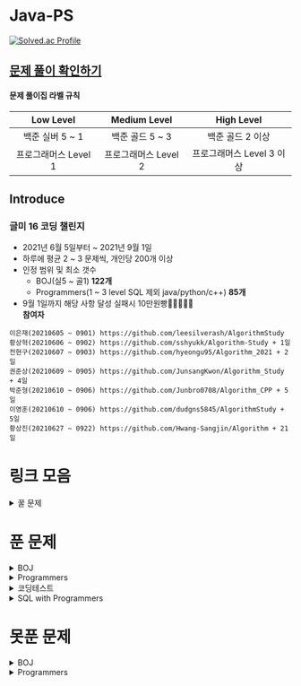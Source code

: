 # Java-PS

[![Solved.ac Profile](http://mazassumnida.wtf/api/v2/generate_badge?boj=dudqja8847)](https://solved.ac/dudqja8847/)

## [문제 풀이 확인하기](https://github.com/Sinlicon-Valley/Algorithm2021/issues)

#### 문제 풀이집 라벨 규칙

|   Low Level    |  Medium Level  |    High Level     |
|:--------------:|:--------------:|:-----------------:|
|  백준 실버 5 ~ 1   |  백준 골드 5 ~ 3   |    백준 골드 2 이상     |
| 프로그래머스 Level 1 | 프로그래머스 Level 2 | 프로그래머스 Level 3 이상 |

## Introduce

### 글미 16 코딩 챌린지

- 2021년 6월 5일부터 ~ 2021년 9월 1일
- 하루에 평균 2 ~ 3 문제씩, 개인당 200개 이상
- 인정 범위 및 최소 갯수
    - BOJ(실5 ~ 골1) **122개**
    - Programmers(1 ~ 3 level SQL 제외 java/python/c++) **85개**
- 9월 1일까지 해당 사항 달성 실패시 10만원빵🤲🤲🤲🤲🤲  
  **참여자**

```이영범(20210605 ~ 0901) https://github.com/Sinlicon-Valley/Algorithm2021  
이은재(20210605 ~ 0901) https://github.com/leesilverash/AlgorithmStudy  
황상혁(20210606 ~ 0902) https://github.com/sshyukk/Algorithm-Study + 1일  
전현구(20210607 ~ 0903) https://github.com/hyeongu95/Algorithm_2021 + 2일  
권준상(20210609 ~ 0905) https://github.com/JunsangKwon/Algorithm_Study + 4일  
박준형(20210610 ~ 0906) https://github.com/Junbro0708/Algorithm_CPP + 5일  
이영훈(20210610 ~ 0906) https://github.com/dudgns5845/AlgorithmStudy + 5일  
황상진(20210627 ~ 0922) https://github.com/Hwang-Sangjin/Algorithm + 21일  
```

# 링크 모음

<details>
    <summary>꿀 문제</summary>
    문제추천 https://github.com/tony9402/baekjoon/blob/main/picked.md
</details>

# 푼 문제

<details>
    <summary>BOJ</summary>

|    문제     |       제목        |                   유형                    | 비고  |
|:---------:|:---------------:|:---------------------------------------:|:---:|
| BOJ 1003  |     피보나치 함수     |                   DP                    |  ⁉  |
| BOJ 1010  |      다리 놓기      |                   DP                    ||
| BOJ 1026  |       보물        |                 Sorting                 ||
| BOJ 1051  |     숫자 정사각형     |         Implement, Brute Force          ||
| BOJ 1094  |       막대기       |              Binary Search              ||
| BOJ 1158  |     요세푸스 문제     |                  Queue                  ||
| BOJ 1197  |    최소 스패닝 트리    |        MST, Kruskal, Union Find         ||
| BOJ 1292  |    쉽게 푸는 문제     |                Implement                ||
| BOJ 1300  |      K번째 수      |              Binary Search              ||
| BOJ 1302  |      베스트셀러      |             Hash Set & Map              ||
| BOJ 1343  |      폴리오미노      |                 Greedy                  ||
| BOJ 1389  | 케빈 베이컨의 6단계 법칙  |           Floyd Warshall, BFS           ||
| BOJ 1406  |       에디터       |                  Stack                  ||
| BOJ 1439  |       뒤집개       |                 Greedy                  ||
| BOJ 1461  |       도서관       |                 Greedy                  ||
| BOJ 1463  |       뒤집개       |                   DP                    | 💦  |
| BOJ 1475  |       방번호       |                Implement                ||
| BOJ 1504  |    특정한 최단 경로    |             Graph, Dijkstra             ||
| BOJ 1520  |      내리막길       |             Graph, DP, DFS              ||
| BOJ 1620  | 나는야 포켓몬 마스터 이다솜 |                 HashMap                 ||
| BOJ 1655  |    가운데를 말해요     |             Priority Queue              ||
| BOJ 1697  |      숨바꼭질       |                   BFS                   ||
| BOJ 1715  |     카드 정렬하기     |         Greedy, Priority Queue          ||
| BOJ 1744  |      수 묶기       |                 Greedy                  ||
| BOJ 1753  |      최단경로       |        Dijkstra, Priority Queue         ||
| BOJ 1759  |     암호 만들기      |        Combination, Backtracking        ||
| BOJ 1874  |      스택 수열      |                  Stack                  ||
| BOJ 1990  |     소수인팰린드롬     |           Math, Number Theory           ||
| BOJ 1904  |      01타일       |                   DP                    ||
| BOJ 1916  |    최소비용 구하기     |        Dijkstra, Priority Queue         ||
| BOJ 1920  |      수 찾기       |              Binary Search              ||
| BOJ 1926  |       그림        |                   BFS                   ||
| BOJ 1927  |      최소 힙       |             Priority Queue              ||
| BOJ 1931  |     회의실 배정      |                 Greedy                  ||
| BOJ 1946  |      신입사원       |                 Greedy                  ||
| BOJ 1966  |    프린터 Queue    |          Queue, Priority Queue          ||
| BOJ 1976  |      여행가자       |               Graph, BFS                ||
| BOJ 1987  |       알파벳       |                   DFS                   ||
| BOJ 1991  |      트리 순회      |                  Tree                   ||
| BOJ 2075  |     N번째 큰 수     |             Priority Queue              ||
| BOJ 2109  |      순회강연       |                 Greedy                  ||
| BOJ 2164  |      카드 2       |                  Queue                  ||
| BOJ 2174  |    로봇 시뮬레이션     |               Simulation                ||
| BOJ 2212  |       센서        |                 Greedy                  ||
| BOJ 2407  |       조합        |             Combination, DP             ||
| BOJ 2457  |     공주님의 정원     |                 Greedy                  | 💦  |
| BOJ 2493  |        탑        |                  Stack                  ||
| BOJ 2563  |       색종이       |                Implement                ||
| BOJ 2564  |       경비원       |                Implement                ||
| BOJ 2573  |       빙산        |          Graph, BFS, Implement          ||
| BOJ 2577  |     숫자의 개수      |                 String                  ||
| BOJ 2578  |       빙고        |                Implement                ||
| BOJ 2583  |     영역 구하기      |                   BFS                   ||
| BOJ 2609  |  최대공약수와 최소공배수   |           Math, Number Theory           ||
| BOJ 2644  |      촌수계산       |                   BFS                   ||
| BOJ 2696  |     중앙값 구하기     |             Priority Queue              ||
| BOJ 2776  |       암기왕       |             Hash Set & Map              ||
| BOJ 2799  |      블라인드       |                Implement                ||
| BOJ 2839  |      설탕배달       |                   DP                    ||
| BOJ 2847  |   게임을 만든 동준이    |                 Greedy                  ||
| BOJ 2947  |      나무조각       |               Simulation                ||
| BOJ 2960  |   에라토스테네스의 체    |                Implement                ||
| BOJ 3055  |       탈출        |                   BFS                   ||
| BOJ 3107  |      IPv6       |            Implement, String            ||
| BOJ 3190  |        뱀        |                Implement                ||
| BOJ 3197  |     백조의 호수      |               Graph, BFS                ||
| BOJ 3425  |       고스택       |            Implement, Stack             ||
| BOJ 4179  |       불!        |                   BFS                   ||
| BOJ 4358  |       생태학       |             Hash Set & Map              ||
| BOJ 4796  |       캠핑        |                 Greedy                  ||
| BOJ 4963  |      섬의 개수      |                   BFS                   ||
| BOJ 5397  |       키로거       |                  Stack                  ||
| BOJ 5430  |       AC        |                Implement                ||
| BOJ 5567  |       결혼식       |      Implement, Graph Search, BFS       ||
| BOJ 5972  |      택배 배송      | Graph Search, Dijkstra, Priority Queue  ||
| BOJ 6593  |      상범 빌딩      |               Graph, BFS                ||
| BOJ 6603  |       로또        |        Combination, Backtracking        ||
| BOJ 7576  |       토마토       |                   BFS                   ||
| BOJ 7562  |     나이트의 이동     |                   BFS                   ||
| BOJ 7785  |    회사에 있는 사람    |                 HashSet                 ||
| BOJ 8979  |       올림픽       |                Implement                ||
| BOJ 9184  |    신나는 함수 실행    |                   DP                    ||
| BOJ 9461  |     파도반 수열      |                   DP                    ||
| BOJ 9625  |      BABBA      |                   DP                    ||
| BOJ 9663  |     N-Queen     |              Backtracking               | 💦  |
| BOJ 9935  |     문자열 폭발      |              String, Stack              ||
| BOJ 10026 |      적록색약       |                   BFS                   ||
| BOJ 10157 |      자리배정       |                Implement                ||
| BOJ 10807 |      개수 세기      |                Implement                ||
| BOJ 10814 |   나이순 Sorting   |                 Sorting                 ||
| BOJ 10816 |     숫자 카드2      |                 HashMap                 ||
| BOJ 10828 |      Stack      |                  Stack                  ||
| BOJ 10845 |      Queue      |                  Queue                  ||
| BOJ 10972 |      다음 순열      |               Permutation               ||
| BOJ 10973 |      이전 순열      |               Permutation               ||
| BOJ 11000 |     강의실 배정      |         Priority Queue, Greedy          ||
| BOJ 11047 |      동전 0       |                 Greedy                  ||
| BOJ 11170 |      0의 개수      |               Brute Force               ||
| BOJ 11279 |      최대 힙       |             Priority Queue              ||
| BOJ 11286 |      절댓값 힙      |             Priority Queue              ||
| BOJ 11399 |       ATM       |                 Greedy                  ||
| BOJ 11403 |      경로 찾기      |             Floyd Warshall              ||
| BOJ 11404 |      플로이드       |             Floyd Warshall              ||
| BOJ 11501 |       주식        |                 Greedy                  ||
| BOJ 11559 |    PuyoPuyo     |    Implement, Simulation, BFS, Graph    ||
| BOJ 11650 |     좌표 정렬하기     |                 Sorting                 ||
| BOJ 11651 |    좌표 정렬하기2     |                 Sorting                 ||
| BOJ 11724 |    연결 요소의 개수    |                   BFS                   ||
| BOJ 11866 |    요세푸스 문제 0    |                  Queue                  ||
| BOJ 12757 |    전설의 JBNU     |      Binary Search, Hash Set & Map      ||
| BOJ 12904 |      A와 B       |        Implement, Greedy, String        ||
| BOJ 13164 |     행복 유치원      |                 Greedy                  ||
| BOJ 13305 |       주유소       |                 Greedy                  | 💦  |
| BOJ 13335 |       트럭        |          Implement, Simulation          ||
| BOJ 13414 |      수강신청       |             Hash Set & Map              ||
| BOJ 13549 |     숨바꼭질 3      |          BFS, Graph, Dijkstra           ||
| BOJ 13904 |       과제        |                 Greedy                  ||
| BOJ 14235 |    크리스마스 선물     |             Priority Queue              ||
| BOJ 14500 |      테트로미노      |         Brute Force, Implement          ||
| BOJ 14503 |     로봇 청소기      |          Implement, Simulation          ||
| BOJ 14719 |       빗물        |          Implement, Simulation          ||
| BOJ 14923 |      미로탈출       |               BFS, Graph                ||
| BOJ 14940 |     쉬운 최단거리     |               Graph, BFS                ||
| BOJ 15649 |     N과 M(1)     |              Backtracking               ||
| BOJ 15650 |     N과 M(2)     |              Backtracking               ||
| BOJ 15651 |     N과 M(3)     |              Backtracking               ||
| BOJ 15652 |     N과 M(4)     |              Backtracking               ||
| BOJ 15654 |     N과 M(5)     |              Backtracking               ||
| BOJ 15655 |     N과 M(6)     |              Backtracking               ||
| BOJ 15656 |     N과 M(7)     |              Backtracking               ||
| BOJ 15657 |     N과 M(8)     |              Backtracking               ||
| BOJ 15663 |     N과 M(9)     |              Backtracking               ||
| BOJ 15664 |    N과 M(10)     |              Backtracking               ||
| BOJ 15665 |    N과 M(11)     |              Backtracking               ||
| BOJ 15666 |    N과 M(12)     |              Backtracking               ||
| BOJ 15686 |      치킨 배달      |                Implement                | 👍  |
| BOJ 15903 |    카드 합체 놀이     |         Greedy, Priority Queue          ||
| BOJ 11652 |       카드        |               Brute Force               ||
| BOJ 16953 |     A -> B      |           Greedy, Graph, BFS            ||
| BOJ 17129 |  윌리암슨수액빨이딱따구리   |               Graph, BFS                ||
| BOJ 17219 |     비밀번호 찾기     |                 HashMap                 ||
| BOJ 17298 |       오큰수       |                  Stack                  | 💦  |
| BOJ 17478 |   재귀함수가 뭔가요?    |          Recursion, Implement           ||
| BOJ 17822 |     원판 돌리기      | BFS, Brute-Force, Implement, Simulation ||
| BOJ 18352 |  특정 거리의 도시 찾기   |              Dijkstra, BFS              ||
| BOJ 18405 |     경쟁적 점염      |          Implement, BFS, Graph          ||
| BOJ 19640 |     화장실의 규칙     |  Implement, Simulation, Priority Queue  ||

</details>

<details>
    <summary>Programmers</summary>

|     문제      |        제목         |           유형           |                비고                 |
|:-----------:|:-----------------:|:----------------------:|:---------------------------------:|
| Programmers |       기능 개발       |      Stack, Queue      ||
| Programmers |    다리를 지나는 트럭     |         Queue          ||
| Programmers |        프린터        |         Queue          ||
| Programmers |       주식가격        |      Stack, Queue      ||
| Programmers |       K번째 수       |        Sorting         ||
| Programmers |        포켓몬        |        HashSet         ||
| Programmers |    크레인 인형뽑기 게임    |    Stack, Implement    |        2019 카카오 개발자 겨울 인턴십        |
| Programmers |     신규 아이디 추천     |   String, Implement    |   2021 KAKAO BLIND RECRUITMENT    |
| Programmers |    완주하지 못한 선수     |        HashMap         ||
| Programmers |    가운데 글자 가져오기    |         String         ||
| Programmers |      키패드 누르기      |       Implement        |           2020 카카오 인턴십            |
| Programmers |       모의고사        | Brute Force, Implement ||
| Programmers | 로또의 최고 순위와 최저 순위  |       Implement        | 2021 Dev-Matching: 웹 백엔드 개발자(상반기) |
| Programmers |        내적         |       Implement        |           월간 코드 챌린지 시즌1           |
| Programmers |        실패율        |   Implement, Sorting   |   2019 KAKAO BLIND RECRUITMENT    |
| Programmers |       2016        |       Implement        ||
| Programmers |    두 개 뽑아서 더하기    |        HashSet         |           월간 코드 챌린지 시즌1           |
| Programmers |       비밀지도        |       Implement        |   2018 KAKAO BLIND RECRUITMENT    |
| Programmers |      진법 뒤집기       |       Implement        |          월간 코드 챌린지 시즌 1           |
| Programmers |      음양 더하기       |       Implement        |          월간 코드 챌린지 시즌 2           |
| Programmers |        예산         |         Greedy         |    Summer/Winter Coding(~2018)    |
| Programmers |        체육복        |         Greedy         ||
| Programmers |    약수의 개수와 덧셈     |       Implement        |          월간 코드 챌린지 시즌 2           |
| Programmers |     같은 숫자는 싫어     |       Implement        ||
| Programmers |       하샤드 수       |       Implement        ||
| Programmers |  나누어 떨어지는 숮자 배열   |       Implement        ||
| Programmers |    두 정수 사이의 합     |       Implement        ||
| Programmers |       오픈채팅방       |   HashMap, Implement   |   2019 KAKAO BLIND RECRUITMENT    |
| Programmers |       다트게임        |   String, Implement    |   2018 KAKAO BLIND RECRUITMENT    |
| Programmers |    서울에서 김서방 찾기    |       Implement        ||
| Programmers | String 내 p와 y의 개수 |       Implement        ||
| Programmers |   수박수박수박수박수박수?    |       Implement        ||
| Programmers |   문자열을 정수로 바꾸기    |       Implement        ||
| Programmers |    이상한 문자 만들기     |       Implement        ||
| Programmers |     직사각형 별찍기      |       Implement        ||
| Programmers |      콜라츠 추측       |       Implement        ||
| Programmers | x만큼 간격이 있는 n개의 숫자 |       Implement        ||
| Programmers |      짝수와 홀수       |       Implement        ||
| Programmers |      행렬의 덧셈       |       Implement        ||
| Programmers |      평균 구하기       |       Implement        ||
| Programmers |     정수 제곱근 판별     |       Implement        ||
| Programmers |       더 맵게        |     Priority Queue     ||
| Programmers |     게임 맵 최단거리     |          BFS           |          찾아라 프로그래밍 마에스터           |
| Programmers |        프린터        |    Queue, Implement    ||
| Programmers |    카카오프렌즈 컬러링북    |          BFS           |           2017 카카오코드 예선           |
| Programmers |      프렌즈4블록       | Implement, Brute Force |   2018 KAKAO BLIND RECRUITMENT    |
| Programmers |      올바른 괄호       |         Stack          ||
| Programmers |       땅따먹기        |           DP           ||
| Programmers |       타겟 넘버       |          DFS           ||
| Programmers |        카펫         | Brute Force, Implement ||
| Programmers |      가장 큰 수       |   Greedy, Implement    |
| Programmers |      전화번호 목록      |          Hash          ||
| Programmers |       네트워크        |       BFS, Graph       ||
| Programmers |     짝지어 제거하기      |         Stack          |             2017 팁스타운             |
| Programmers |      메뉴 리뉴얼       |  HashMap, Combination  |   2021 KAKAO BLIND RECRUITMENT    |
| Programmers |    124 나라의 숫자     |       Implement        ||
| Programmers | JadenCase 문자열 만들기 |       Implement        ||
| Programmers |      큰 수 만들기      |       Implement        ||
| Programmers |        배달         |     Dijkstra, BFS      |    Summer/Winter Coding(~2018)    |
| Programmers |      파일명 정렬       |   String, Implement    |   2018 KAKAO BLIND RECRUITMENT    |
| Programmers |   2개 이하로 다른 비트    |   String, Implement    |           월간 코드 챌린지 시즌2           |
| Programmers |    부족한 금액 계산하기    |       Implement        |            위클리 챌린지 1주차            |
| Programmers |      최솟값 만들기      |       Implement        ||
| Programmers |  정수 내림차순으로 배치하기   |       Implement        ||
| Programmers |     최댓값과 최솟값      |       Implement        ||
| Programmers |     N개의 최소공배수     |  Math, Number Theory   ||
| Programmers |   최대공약수와 최소공배수    |  Math, Number Theory   ||
| Programmers |       약수의 합       |  Math, Number Theory   ||
| Programmers |       소수 찾기       |  Math, Number Theory   ||
| Programmers |  문자열 내 마음대로 정렬하기  |       Implement        ||
| Programmers |    숫자 문자열과 영단어    |   Implement, String    ||
| Programmers |  문자열 내림차순으로 배치하기  |   Implement, String    ||
| Programmers |       시저암호        |       Implement        ||
| Programmers |       상호평가        |       Implement        |            위클리 챌린지 2주차            |
| Programmers |     직업군 추천하기      |       Implement        |            위클리 챌린지 4주차            |
| Programmers |      영어 끝말잇기      |     Hash Set & Map     |    Summer/Winter Coding(~2018)    |
| Programmers |       광고 삽입       |       Simulation       |   2021 KAKAO BLIND RECRUITMENT    |
| Programmers |       방문 길이       |       Simulation       |    Summer/Winter Coding(~2018)    |
| Programmers |      문자열 압축       |   String, Implement    |   2020 KAKAO BLIND RECRUITMENT    |
| Programmers |       입실 퇴실       |       Simulation       |            위클리 챌린지 7주차            |
| Programmers |       순위 검색       |      Bit Masking       |   2021 KAKAO BLIND RECRUITMENT    |
| Programmers |      최소 직사각형      |       Implement        |            위클리 챌린지 8주차            |
| Programmers |      복서 정렬하기      |       Implement        |            위클리 챌린지 6주차            |
| Programmers |       모음사전        |           DP           |            위클리 챌린지 8주차            |
| Programmers |        피로도        |          DFS           |           위클리 챌린지 12주차            |
| Programmers |     없는 숫자 더하기     |       Implement        |           월간 코드 챌린지 시즌3           |
| Programmers |      다음 큰 숫자      |       Implement        ||
| Programmers |     디스크 컨트롤러      |   Greedy, Simulation   ||

</details>

<details>
    <summary>코딩테스트</summary>

| 문제  |       제목       |     유형      | 비고  |
|:---:|:--------------:|:-----------:|:---:|
| N** | Merge & Branch |  Implement  ||
| N** |      공격준비      |   Greedy    ||
| N** |       갈등       | Permutation ||

</details>

<details>
    <summary>SQL with Programmers</summary>

|     문제      |     제목      |          유형           | 비고  |
|:-----------:|:-----------:|:---------------------:|:---:|
| Programmers | 모든 레코드 조회하기 |        SELECT         ||
| Programmers |   역순 정렬하기   | SELECT, ORDER BY DESC ||

</details>

# 못푼 문제

<details>
    <summary>BOJ</summary>

|    문제     |  제목  |     유형      | 비고  |
|:---------:|:----:|:-----------:|:---:|
| BOJ 1359  |  복권  | Bit Masking ||
| BOJ 2468  | 안전영역 |     BFS     ||
| BOJ 15683 |  감시  | Simulation  ||

</details>
<details>
    <summary>Programmers</summary>

<!-- summary 아래 한칸 공백 두고 내용 삽입 -->

</details>


